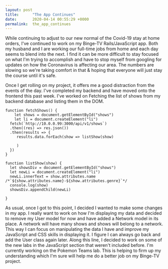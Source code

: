 ```yaml
---
layout: post
title:      "The App Continues"
date:       2020-04-14 00:55:29 +0000
permalink:  the_app_continues
---
```



While continuing to adjust to our new normal of the Covid-19 stay at home orders, I've continued to work on my Binge-TV Rails/JavaScript app. Both my husband and I are working our full-time jobs from home and each day seems to blend into the next. I find it can be more difficult to stay focused on what I'm trying to accomplish and have to stop myself from googling for updates on how the Coronavirus is affecting our area. The numbers are slowing so we're taking comfort in that & hoping that everyone will just stay the course until it's safe.

Once I get rolling on my project, it offers me a good distraction from the events of the day. I've completed my backend and have moved onto the frontend this past week. I've worked on Fetching the list of shows from my backend database and listing them in the DOM. 

```
function fetchShows() {
    let shows = document.getElementById("shows")
    let li = document.createElement("li")
  fetch(`http://10.0.0.99:3000/api/v1/shows`) 
  .then((res) => res.json())
  .then(results => {
     results.data.forEach(show => listShow(show)
        
     )
  })
}

function listShow(show) {
  let showsDiv = document.getElementById("shows")
  let newLi = document.createElement("li")
  newLi.innerText = show.attributes.name   /*`${show.attributes.name}-${show.attributes.genre}`*/
  console.log(show)
  showsDiv.appendChild(newLi)
  
}
```

As usual, once I got to this point, I decided I wanted to make some changes in my app.  I really want to work on how I'm displaying my data and decided to remove my User model for now  and have added a Network model in its place.  A network will have many shows and shows will belong to a network. This way I can focus on manipulating the data I have and improve my JavaScript and CSS skills in displaying it. I figure I can always go back and add the User class again later.  Along this line, I decided to work on some of the new labs in the JavaScript section that weren't included before.  I'm currently working on the Pokemon Teams lab. This is helping to firm up my understanding which I'm sure will help me do a better job on my Binge-TV project.
